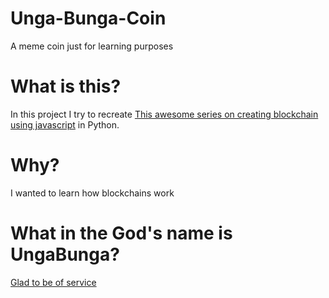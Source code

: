 # Unga-Bunga-Coin
A meme coin just for learning purposes

# What is this?
In this project I try to recreate [This awesome series on creating blockchain using javascript](https://www.youtube.com/watch?v=zVqczFZr124&list=PLzvRQMJ9HDiTqZmbtFisdXFxul5k0F-Q4) in Python.

# Why?

I wanted to learn how blockchains work

# What in the God's name is UngaBunga?

[Glad to be of service](https://knowyourmeme.com/memes/confused-unga-bunga)

